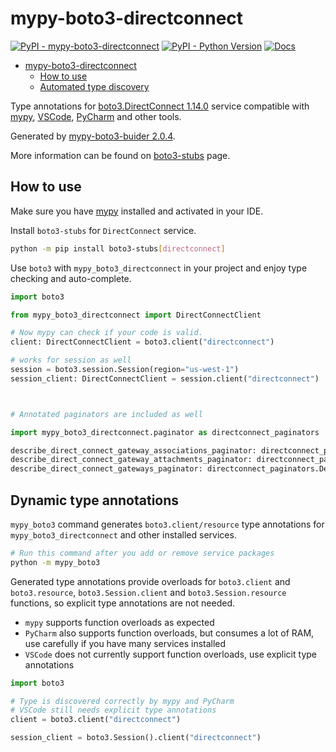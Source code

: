 # mypy-boto3-directconnect

[![PyPI - mypy-boto3-directconnect](https://img.shields.io/pypi/v/mypy-boto3-directconnect.svg?color=blue)](https://pypi.org/project/mypy-boto3-directconnect)
[![PyPI - Python Version](https://img.shields.io/pypi/pyversions/mypy-boto3-directconnect.svg?color=blue)](https://pypi.org/project/mypy-boto3-directconnect)
[![Docs](https://img.shields.io/readthedocs/mypy-boto3-builder.svg?color=blue)](https://mypy-boto3-builder.readthedocs.io/)

- [mypy-boto3-directconnect](#mypy-boto3-directconnect)
  - [How to use](#how-to-use)
  - [Automated type discovery](#automated-type-discovery)

Type annotations for
[boto3.DirectConnect 1.14.0](https://boto3.amazonaws.com/v1/documentation/api/1.14.0/reference/services/directconnect.html#DirectConnect) service
compatible with [mypy](https://github.com/python/mypy), [VSCode](https://code.visualstudio.com/),
[PyCharm](https://www.jetbrains.com/pycharm/) and other tools.

Generated by [mypy-boto3-buider 2.0.4](https://github.com/vemel/mypy_boto3_builder).

More information can be found on [boto3-stubs](https://pypi.org/project/boto3-stubs/) page.

## How to use

Make sure you have [mypy](https://github.com/python/mypy) installed and activated in your IDE.

Install `boto3-stubs` for `DirectConnect` service.

```bash
python -m pip install boto3-stubs[directconnect]
```

Use `boto3` with `mypy_boto3_directconnect` in your project and enjoy type checking and auto-complete.

```python
import boto3

from mypy_boto3_directconnect import DirectConnectClient

# Now mypy can check if your code is valid.
client: DirectConnectClient = boto3.client("directconnect")

# works for session as well
session = boto3.session.Session(region="us-west-1")
session_client: DirectConnectClient = session.client("directconnect")



# Annotated paginators are included as well

import mypy_boto3_directconnect.paginator as directconnect_paginators

describe_direct_connect_gateway_associations_paginator: directconnect_paginators.DescribeDirectConnectGatewayAssociationsPaginator = client.get_paginator("describe_direct_connect_gateway_associations")
describe_direct_connect_gateway_attachments_paginator: directconnect_paginators.DescribeDirectConnectGatewayAttachmentsPaginator = client.get_paginator("describe_direct_connect_gateway_attachments")
describe_direct_connect_gateways_paginator: directconnect_paginators.DescribeDirectConnectGatewaysPaginator = client.get_paginator("describe_direct_connect_gateways")
```

## Dynamic type annotations

`mypy_boto3` command generates `boto3.client/resource` type annotations for
`mypy_boto3_directconnect` and other installed services.

```bash
# Run this command after you add or remove service packages
python -m mypy_boto3
```

Generated type annotations provide overloads for `boto3.client` and `boto3.resource`,
`boto3.Session.client` and `boto3.Session.resource` functions,
so explicit type annotations are not needed.

- `mypy` supports function overloads as expected
- `PyCharm` also supports function overloads, but consumes a lot of RAM, use carefully if you have many services installed
- `VSCode` does not currently support function overloads, use explicit type annotations

```python
import boto3

# Type is discovered correctly by mypy and PyCharm
# VSCode still needs explicit type annotations
client = boto3.client("directconnect")

session_client = boto3.Session().client("directconnect")
```